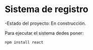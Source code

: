 <h1> Sistema de registro </h1>

-Estado del proyecto: En construcción.


Para ejecutar el sistema dedes poner:

```npm install react```
